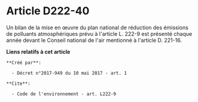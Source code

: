 # Article D222-40

Un bilan de la mise en œuvre du plan national de réduction des émissions de polluants atmosphériques prévu à l'article L.
222-9 est présenté chaque année devant le Conseil national de l'air mentionné à l'article D. 221-16.

**Liens relatifs à cet article**

	**Créé par**:

	  - Décret n°2017-949 du 10 mai 2017 - art. 1

	**Cite**:

	  - Code de l'environnement - art. L222-9
